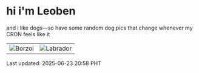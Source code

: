 # hi i'm Leoben

and i like dogs—so have some random dog pics that change whenever my CRON feels like it

|  |  |
|--------|----------|
| ![Borzoi](https://random-dog-vercel.vercel.app/api/random-borzoi?v=1750683539) | ![Labrador](https://random-dog-vercel.vercel.app/api/random-labrador?v=1750683539) |

Last updated: 2025-06-23 20:58 PHT
